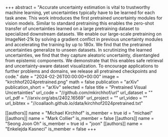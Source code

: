 +++
abstract = "Accurate uncertainty estimation is vital to trustworthy machine learning, yet uncertainties typically have to be learned for each task anew. This work introduces the first pretrained uncertainty modules for vision models. Similar to standard pretraining this enables the zero-shot transfer of uncertainties learned on a large pretraining dataset to specialized downstream datasets. We enable our large-scale pretraining on ImageNet-21k by solving a gradient conflict in previous uncertainty modules and accelerating the training by up to 180x. We find that the pretrained uncertainties generalize to unseen datasets. In scrutinizing the learned uncertainties, we find that they capture aleatoric uncertainty, disentangled from epistemic components. We demonstrate that this enables safe retrieval and uncertainty-aware dataset visualization. To encourage applications to further problems and domains, we release all pretrained checkpoints and code."
date = "2024-02-26T00:00:00+00:00"
image = "kirchhof2024pretrained.png"
math = false
publication = "arXiv"
publication_short = "arXiv"
selected = false
title = "Pretrained Visual Uncertainties"
url_code = "//github.com/mkirchhof/url"
url_dataset = ""
url_pdf = "//arxiv.org/abs/2402.16569"
url_project = ""
url_video = ""
url_bibtex = "//coallaoh.github.io/data/kirchhof2024pretrained.txt"

[[authors]]
    name = "Michael Kirchhof"
    is_member = true
    id = "michael"
[[authors]]
    name = "Mark Collier"
    is_member = false
[[authors]]
    name = "Seong Joon Oh"
    is_member = true
    id = "joon"
[[authors]]
    name = "Enkelejda Kasneci"
    is_member = false
+++
